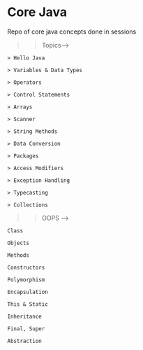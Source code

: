 Core Java
=========

Repo of core java concepts done in sessions

>>Topics-->

	> Hello Java

	> Variables & Data Types

	> Operators

	> Control Statements

	> Arrays

	> Scanner

	> String Methods

	> Data Conversion

	> Packages

	> Access Modifiers

	> Exception Handling

	> Typecasting

	> Collections

 
>> OOPS -->

	Class

	Objects

	Methods

	Constructors

	Polymorphism

	Encapsulation

	This & Static

	Inheritance

	Final, Super

	Abstraction